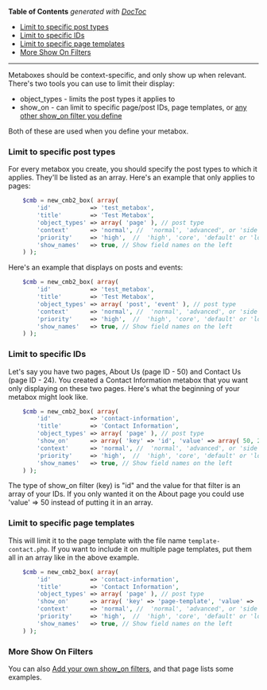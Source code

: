 <!-- START doctoc generated TOC please keep comment here to allow auto update -->
<!-- DON'T EDIT THIS SECTION, INSTEAD RE-RUN doctoc TO UPDATE -->
**Table of Contents**  *generated with [DocToc](https://github.com/thlorenz/doctoc)*

- [Limit to specific post types](#limit-to-specific-post-types)
- [Limit to specific IDs](#limit-to-specific-ids)
- [Limit to specific page templates](#limit-to-specific-page-templates)
- [More Show On Filters](#more-show-on-filters)

<!-- END doctoc generated TOC please keep comment here to allow auto update -->

---
Metaboxes should be context-specific, and only show up when relevant. There's two tools you can use to limit their display:

* object_types - limits the post types it applies to
* show_on - can limit to specific page/post IDs, page templates, or [any other show_on filter you define](https://github.com/CMB2/CMB2/wiki/Adding-your-own-show_on-filters)

Both of these are used when you define your metabox.

### Limit to specific post types

For every metabox you create, you should specify the post types to which it applies. They'll be listed as an array. Here's an example that only applies to pages:

```php
	$cmb = new_cmb2_box( array(
		'id'           => 'test_metabox',
		'title'        => 'Test Metabox',
		'object_types' => array( 'page' ), // post type
		'context'      => 'normal', //  'normal', 'advanced', or 'side'
		'priority'     => 'high',  //  'high', 'core', 'default' or 'low'
		'show_names'   => true, // Show field names on the left
	) );
```

Here's an example that displays on posts and events:

```php
	$cmb = new_cmb2_box( array(
		'id'           => 'test_metabox',
		'title'        => 'Test Metabox',
		'object_types' => array( 'post', 'event' ), // post type
		'context'      => 'normal', //  'normal', 'advanced', or 'side'
		'priority'     => 'high',  //  'high', 'core', 'default' or 'low'
		'show_names'   => true, // Show field names on the left
	) );
```

### Limit to specific IDs

Let's say you have two pages, About Us (page ID - 50) and Contact Us (page ID - 24). You created a Contact Information metabox that you want only displaying on these two pages. Here's what the beginning of your metabox might look like.

```php
	$cmb = new_cmb2_box( array(
		'id'           => 'contact-information',
		'title'        => 'Contact Information',
		'object_types' => array( 'page' ), // post type
		'show_on'      => array( 'key' => 'id', 'value' => array( 50, 24 ) ),
		'context'      => 'normal', //  'normal', 'advanced', or 'side'
		'priority'     => 'high',  //  'high', 'core', 'default' or 'low'
		'show_names'   => true, // Show field names on the left
	) );
```

The type of show_on filter (key) is "id" and the value for that filter is an array of your IDs. If you only wanted it on the About page you could use 'value' => 50 instead of putting it in an array.

### Limit to specific page templates

This will limit it to the page template with the file name `template-contact.php`. If you want to include it on multiple page templates, put them all in an array like in the above example.

```php
	$cmb = new_cmb2_box( array(
		'id'           => 'contact-information',
		'title'        => 'Contact Information',
		'object_types' => array( 'page' ), // post type
		'show_on'      => array( 'key' => 'page-template', 'value' => 'template-contact.php' ),
		'context'      => 'normal', //  'normal', 'advanced', or 'side'
		'priority'     => 'high',  //  'high', 'core', 'default' or 'low'
		'show_names'   => true, // Show field names on the left
	) );
```

### More Show On Filters

You can also [Add your own show_on filters](https://github.com/CMB2/CMB2/wiki/Adding-your-own-show_on-filters), and that page lists some examples.

